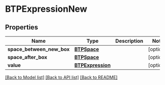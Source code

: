 # BTPExpressionNew

## Properties
Name | Type | Description | Notes
------------ | ------------- | ------------- | -------------
**space_between_new_box** | [**BTPSpace**](BTPSpace.md) |  | [optional] 
**space_after_box** | [**BTPSpace**](BTPSpace.md) |  | [optional] 
**value** | [**BTPExpression**](BTPExpression.md) |  | [optional] 

[[Back to Model list]](../README.md#documentation-for-models) [[Back to API list]](../README.md#documentation-for-api-endpoints) [[Back to README]](../README.md)


